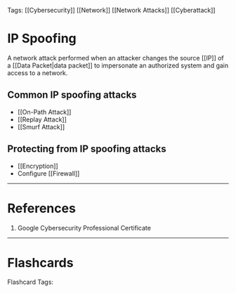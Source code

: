 Tags: [[Cybersecurity]] [[Network]] [[Network Attacks]] [[Cyberattack]]
# IP Spoofing

A network attack performed when an attacker changes the source [[IP]] of a [[Data Packet|data packet]] to impersonate an authorized system and gain access to a network.

## Common IP spoofing attacks

- [[On-Path Attack]]
- [[Replay Attack]]
- [[Smurf Attack]]

## Protecting from IP spoofing attacks

- [[Encryption]]
- Configure [[Firewall]]

---
# References

1. Google Cybersecurity Professional Certificate

---
# Flashcards

Flashcard Tags: 